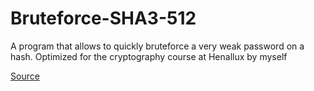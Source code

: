 # Bruteforce-SHA3-512
A program that allows to quickly bruteforce a very weak password on a hash. Optimized for the cryptography course at Henallux by myself

[Source](https://stackoverflow.com/questions/62482430/why-is-my-python-brute-force-hash-cracker-now-working)
